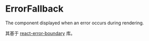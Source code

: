 # ErrorFallback

The component displayed when an error occurs during rendering.

其基于 [react-error-boundary](https://github.com/bvaughn/react-error-boundary) 库。

<code src="./demos/new-demos/basic.tsx"></code>
